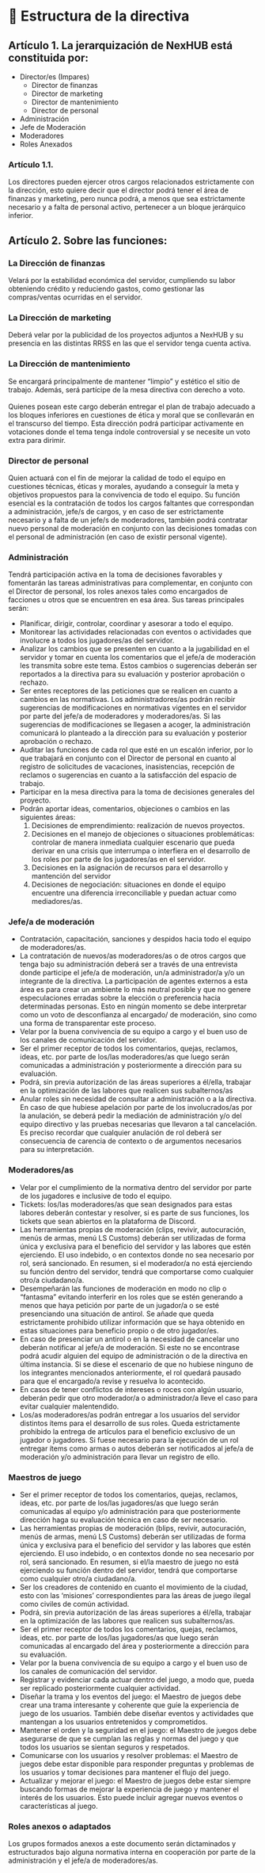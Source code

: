 # 📑 Estructura de la directiva

## Artículo 1. La jerarquización de NexHUB está constituida por:

* Director/es (Impares)
  * Director de finanzas
  * Director de marketing
  * Director de mantenimiento
  * Director de personal
* Administración
* Jefe de Moderación
* Moderadores
* Roles Anexados

### Artículo 1.1.&#x20;

Los directores pueden ejercer otros cargos relacionados estrictamente con la dirección, esto quiere decir que el director podrá tener el área de finanzas y marketing, pero nunca podrá, a menos que sea estrictamente necesario y a falta de personal activo, pertenecer a un bloque jerárquico inferior.

## Artículo 2. Sobre las funciones:

### **La Dirección de finanzas**&#x20;

Velará por la estabilidad económica del servidor, cumpliendo su labor obteniendo crédito y reduciendo gastos, como gestionar las compras/ventas ocurridas en el servidor.

### **La Dirección de marketing**

Deberá velar por la publicidad de los proyectos adjuntos a NexHUB y su presencia en las distintas RRSS en las que el servidor tenga cuenta activa.

### **La Dirección de mantenimiento**

Se encargará principalmente de mantener “limpio” y estético el sitio de trabajo. Además, será partícipe de la mesa directiva con derecho a voto.\
\
Quienes posean este cargo deberán entregar el plan de trabajo adecuado a los bloques inferiores en cuestiones de ética y moral que se conllevarán en el transcurso del tiempo. Esta dirección podrá participar activamente en votaciones donde el tema tenga índole controversial y se necesite un voto extra para dirimir.

### **Director de personal**

Quien actuará con el fin de mejorar la calidad de todo el equipo en cuestiones técnicas, éticas y morales, ayudando a conseguir la meta y objetivos propuestos para la convivencia de todo el equipo. Su función esencial es la contratación de todos los cargos faltantes que correspondan a administración, jefe/s de cargos, y en caso de ser estrictamente necesario y a falta de un jefe/s de moderadores, también podrá contratar nuevo personal de moderación en conjunto con las decisiones tomadas con el personal de administración (en caso de existir personal vigente).

### **Administración**&#x20;

Tendrá participación activa en la toma de decisiones favorables y fomentarán las tareas administrativas para complementar, en conjunto con el Director de personal, los roles anexos tales como encargados de facciones u otros que se encuentren en esa área. Sus tareas principales serán:

* Planificar, dirigir, controlar, coordinar y asesorar a todo el equipo.
* Monitorear las actividades relacionadas con eventos o actividades que involucre a todos los jugadores/as del servidor.
* Analizar los cambios que se presenten en cuanto a la jugabilidad en el servidor y tomar en cuenta los comentarios que el jefe/a de moderación les transmita sobre este tema. Estos cambios o sugerencias deberán ser reportados a la directiva para su evaluación y posterior aprobación o rechazo.
* Ser entes receptores de las peticiones que se realicen en cuanto a cambios en las normativas. Los administradores/as podrán recibir sugerencias de modificaciones en normativas vigentes en el servidor por parte del jefe/a de moderadores y moderadores/as. Si las sugerencias de modificaciones se llegasen a acoger, la administración comunicará lo planteado a la dirección para su evaluación y posterior aprobación o rechazo.
* Auditar las funciones de cada rol que esté en un escalón inferior, por lo que trabajará en conjunto con el Director de personal en cuanto al registro de solicitudes de vacaciones, inasistencias, recepción de reclamos o sugerencias en cuanto a la satisfacción del espacio de trabajo.
* Participar en la mesa directiva para la toma de decisiones generales del proyecto.
* Podrán aportar ideas, comentarios, objeciones o cambios en las siguientes áreas:
  1. Decisiones de emprendimiento: realización de nuevos proyectos.
  2. Decisiones en el manejo de objeciones o situaciones problemáticas: controlar de manera inmediata cualquier escenario que pueda derivar en una crisis que interrumpa o interfiera en el desarrollo de los roles por parte de los jugadores/as en el servidor.
  3. Decisiones en la asignación de recursos para el desarrollo y mantención del servidor
  4. Decisiones de negociación: situaciones en donde el equipo encuentre una diferencia irreconciliable y puedan actuar como mediadores/as.

### Jefe/a de moderación

* Contratación, capacitación, sanciones y despidos hacia todo el equipo de moderadores/as.
* La contratación de nuevos/as moderadores/as o de otros cargos que tenga bajo su administración deberá ser a través de una entrevista donde participe el jefe/a de moderación, un/a administrador/a y/o un integrante de la directiva. La participación de agentes externos a esta área es para crear un ambiente lo más neutral posible y que no genere especulaciones erradas sobre la elección o preferencia hacia determinadas personas. Esto en ningún momento se debe interpretar como un voto de desconfianza al encargado/ de moderación, sino como una forma de transparentar este proceso.
* Velar por la buena convivencia de su equipo a cargo y el buen uso de los canales de comunicación del servidor.
* Ser el primer receptor de todos los comentarios, quejas, reclamos, ideas, etc. por parte de los/las moderadores/as que luego serán comunicadas a administración y posteriormente a dirección para su evaluación.
* Podrá, sin previa autorización de las áreas superiores a él/ella, trabajar en la optimización de las labores que realicen sus subalternos/as
* Anular roles sin necesidad de consultar a administración o a la directiva. En caso de que hubiese apelación por parte de los involucrados/as por la anulación, se deberá pedir la mediación de administración y/o del equipo directivo y las pruebas necesarias que llevaron a tal cancelación. Es preciso recordar que cualquier anulación de rol deberá ser consecuencia de carencia de contexto o de argumentos necesarios para su interpretación.

### Moderadores/as

* Velar por el cumplimiento de la normativa dentro del servidor por parte de los jugadores e inclusive de todo el equipo.
* Tickets: los/las moderadores/as que sean designados para estas labores deberán contestar y resolver, si es parte de sus funciones, los tickets que sean abiertos en la plataforma de Discord.
* Las herramientas propias de moderación (clips, revivir, autocuración, menús de armas, menú LS Customs) deberán ser utilizadas de forma única y exclusiva para el beneficio del servidor y las labores que estén ejerciendo. El uso indebido, o en contextos donde no sea necesario por rol, será sancionado. En resumen, si el moderador/a no está ejerciendo su función dentro del servidor, tendrá que comportarse como cualquier otro/a ciudadano/a.
* Desempeñarán las funciones de moderación en modo no clip o “fantasma” evitando interferir en los roles que se estén generando a menos que haya petición por parte de un jugador/a o se esté presenciando una situación de antirol. Se añade que queda estrictamente prohibido utilizar información que se haya obtenido en estas situaciones para beneficio propio o de otro jugador/es.
* En caso de presenciar un antirol o en la necesidad de cancelar uno deberán notificar al jefe/a de moderación. Si este no se encontrase podrá acudir alguien del equipo de administración o de la directiva en última instancia. Si se diese el escenario de que no hubiese ninguno de los integrantes mencionados anteriormente, el rol quedará pausado para que el encargado/a revise y resuelva lo acontecido.
* En casos de tener conflictos de intereses o roces con algún usuario, deberán pedir que otro moderador/a o administrador/a lleve el caso para evitar cualquier malentendido.
* Los/as moderadores/as podrán entregar a los usuarios del servidor distintos ítems para el desarrollo de sus roles. Queda estrictamente prohibido la entrega de artículos para el beneficio exclusivo de un jugador o jugadores. Si fuese necesario para la ejecución de un rol entregar ítems como armas o autos deberán ser notificados al jefe/a de moderación y/o administración para llevar un registro de ello.

### Maestros de juego

* Ser el primer receptor de todos los comentarios, quejas, reclamos, ideas, etc. por parte de los/las jugadores/as que luego serán comunicadas al equipo y/o administración para que posteriormente dirección haga su evaluación técnica en caso de ser necesario.
* Las herramientas propias de moderación (blips, revivir, autocuración, menús de armas, menú LS Customs) deberán ser utilizadas de forma única y exclusiva para el beneficio del servidor y las labores que estén ejerciendo. El uso indebido, o en contextos donde no sea necesario por rol, será sancionado. En resumen, si el/la maestro de juego no está ejerciendo su función dentro del servidor, tendrá que comportarse como cualquier otro/a ciudadano/a.
* Ser los creadores de contenido en cuanto el movimiento de la ciudad, esto con las ‘misiones’ correspondientes para las áreas de juego ilegal como civiles de común actividad.
* Podrá, sin previa autorización de las áreas superiores a él/ella, trabajar en la optimización de las labores que realicen sus subalternos/as.
* Ser el primer receptor de todos los comentarios, quejas, reclamos, ideas, etc. por parte de los/las jugadores/as que luego serán comunicadas al encargado del área y posteriormente a dirección para su evaluación.
* Velar por la buena convivencia de su equipo a cargo y el buen uso de los canales de comunicación del servidor.
* Registrar y evidenciar cada actuar dentro del juego, a modo que, pueda ser replicado posteriormente cualquier actividad.
* Diseñar la trama y los eventos del juego: el Maestro de juegos debe crear una trama interesante y coherente que guíe la experiencia de juego de los usuarios. También debe diseñar eventos y actividades que mantengan a los usuarios entretenidos y comprometidos.
* Mantener el orden y la seguridad en el juego: el Maestro de juegos debe asegurarse de que se cumplan las reglas y normas del juego y que todos los usuarios se sientan seguros y respetados.
* Comunicarse con los usuarios y resolver problemas: el Maestro de juegos debe estar disponible para responder preguntas y problemas de los usuarios y tomar decisiones para mantener el flujo del juego.
* Actualizar y mejorar el juego: el Maestro de juegos debe estar siempre buscando formas de mejorar la experiencia de juego y mantener el interés de los usuarios. Esto puede incluir agregar nuevos eventos o características al juego.

### Roles anexos o adaptados

Los grupos formados anexos a este documento serán dictaminados y estructurados bajo alguna normativa interna en cooperación por parte de la administración y el jefe/a de moderadores/as.
